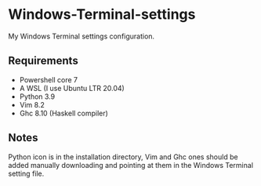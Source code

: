 # Windows-Terminal-settings
My Windows Terminal settings configuration.

## Requirements
+ Powershell core 7
+ A WSL (I use Ubuntu LTR 20.04)
+ Python 3.9
+ Vim 8.2
+ Ghc 8.10 (Haskell compiler)

## Notes

Python icon is in the installation directory, Vim and Ghc ones should be added manually downloading and pointing at them in the Windows Terminal setting file.
